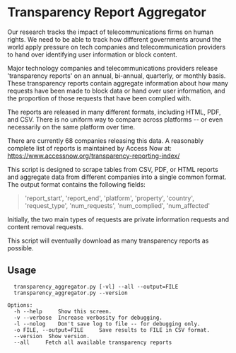 # Transparency Report Aggregator

Our research tracks the impact of telecommunications firms on human rights. We need to be able to track how different
governments around the world apply pressure on tech companies and telecommunication providers to hand over identifying
user information or block content.

Major technology companies and telecommunications providers release 'transparency reports' on an annual, bi-annual,
quarterly, or monthly basis. These transparency reports contain aggregate information about how many requests have
been made to block data or hand over user information, and the proportion of those requests that have been complied
with.

The reports are released in many different formats, including HTML, PDF, and CSV. There is no uniform way to compare
across platforms -- or even necessarily on the same platform over time.

There are currently 68 companies releasing this data. A reasonably complete list of reports is maintained by Access Now at: https://www.accessnow.org/transparency-reporting-index/

This script is designed to scrape tables from CSV, PDF, or HTML reports and aggregate data from different companies into
a single common format. The output format contains the following fields:

>'report_start', 'report_end', 'platform', 'property', 'country', 'request_type', 'num_requests', 'num_complied', 'num_affected'

Initially, the two main types of requests are private information requests and content removal requests.

This script will eventually download as many transparency reports as possible.

## Usage

      transparency_aggregator.py [-vl] --all --output=FILE
      transparency_aggregator.py --version

    Options:
      -h --help     Show this screen.
      -v --verbose  Increase verbosity for debugging.
      -l --nolog    Don't save log to file -- for debugging only.
      -o FILE, --output=FILE     Save results to FILE in CSV format.
      --version  Show version.
      --all     Fetch all available transparency reports
